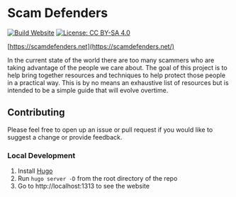 # Scam Defenders

[![Build Website](https://github.com/kadonnelly13/scamdefenders/actions/workflows/build.yml/badge.svg?branch=main)](https://github.com/kadonnelly13/scamdefenders/actions/workflows/build.yml)
[![License: CC BY-SA 4.0](https://img.shields.io/badge/License-CC_BY--SA_4.0-lightgrey.svg)](https://creativecommons.org/licenses/by-sa/4.0/)

[https://scamdefenders.net](https://scamdefenders.net/)

In the current state of the world there are too many scammers who are taking advantage of the people we care about. The goal of this project is to help bring together resources and techniques to help protect those people in a practical way. This is by no means an exhaustive list of resources but is intended to be a simple guide that will evolve overtime.

## Contributing

Please feel free to open up an issue or pull request if you would like to suggest a change or provide feedback.

### Local Development

1. Install [Hugo](https://gohugo.io/)
2. Run `hugo server -D` from the root directory of the repo
3. Go to http://localhost:1313 to see the website
